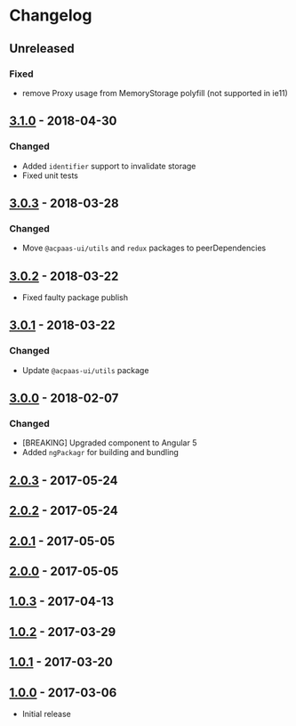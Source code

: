 # Changelog

## Unreleased
### Fixed
- remove Proxy usage from MemoryStorage polyfill (not supported in ie11)

## [3.1.0] - 2018-04-30
### Changed
- Added `identifier` support to invalidate storage
- Fixed unit tests


## [3.0.3] - 2018-03-28
### Changed
- Move `@acpaas-ui/utils` and `redux` packages to peerDependencies


## [3.0.2] - 2018-03-22
- Fixed faulty package publish


## [3.0.1] - 2018-03-22
### Changed
- Update `@acpaas-ui/utils` package


## [3.0.0] - 2018-02-07
### Changed
- [BREAKING] Upgraded component to Angular 5
- Added `ngPackagr` for building and bundling


## [2.0.3] - 2017-05-24


## [2.0.2] - 2017-05-24


## [2.0.1] - 2017-05-05


## [2.0.0] - 2017-05-05


## [1.0.3] - 2017-04-13


## [1.0.2] - 2017-03-29


## [1.0.1] - 2017-03-20


## [1.0.0] - 2017-03-06
- Initial release


[3.1.0]: https://bitbucket.antwerpen.be/projects/AUI/repos/localstorage_service_angular/browse?at=refs%2Ftags%2Fv3.1.0
[3.0.3]: https://bitbucket.antwerpen.be/projects/AUI/repos/localstorage_service_angular/browse?at=refs%2Ftags%2Fv3.0.3
[3.0.2]: https://bitbucket.antwerpen.be/projects/AUI/repos/localstorage_service_angular/browse?at=refs%2Ftags%2Fv3.0.2
[3.0.1]: https://bitbucket.antwerpen.be/projects/AUI/repos/localstorage_service_angular/browse?at=refs%2Ftags%2Fv3.0.1
[3.0.0]: https://bitbucket.antwerpen.be/projects/AUI/repos/localstorage_service_angular/browse?at=refs%2Ftags%2Fv3.0.0
[2.0.3]: https://bitbucket.antwerpen.be/projects/AUI/repos/localstorage_service_angular/browse?at=refs%2Ftags%2Fv2.0.3
[2.0.2]: https://bitbucket.antwerpen.be/projects/AUI/repos/localstorage_service_angular/browse?at=refs%2Ftags%2Fv2.0.2
[2.0.1]: https://bitbucket.antwerpen.be/projects/AUI/repos/localstorage_service_angular/browse?at=refs%2Ftags%2Fv2.0.1
[2.0.0]: https://bitbucket.antwerpen.be/projects/AUI/repos/localstorage_service_angular/browse?at=refs%2Ftags%2Fv2.0.0
[1.0.3]: https://bitbucket.antwerpen.be/projects/AUI/repos/localstorage_service_angular/browse?at=refs%2Ftags%2Fv1.0.3
[1.0.2]: https://bitbucket.antwerpen.be/projects/AUI/repos/localstorage_service_angular/browse?at=refs%2Ftags%2Fv1.0.2
[1.0.1]: https://bitbucket.antwerpen.be/projects/AUI/repos/localstorage_service_angular/browse?at=refs%2Ftags%2Fv1.0.1
[1.0.0]: https://bitbucket.antwerpen.be/projects/AUI/repos/localstorage_service_angular/browse?at=refs%2Ftags%2Fv1.0.0
